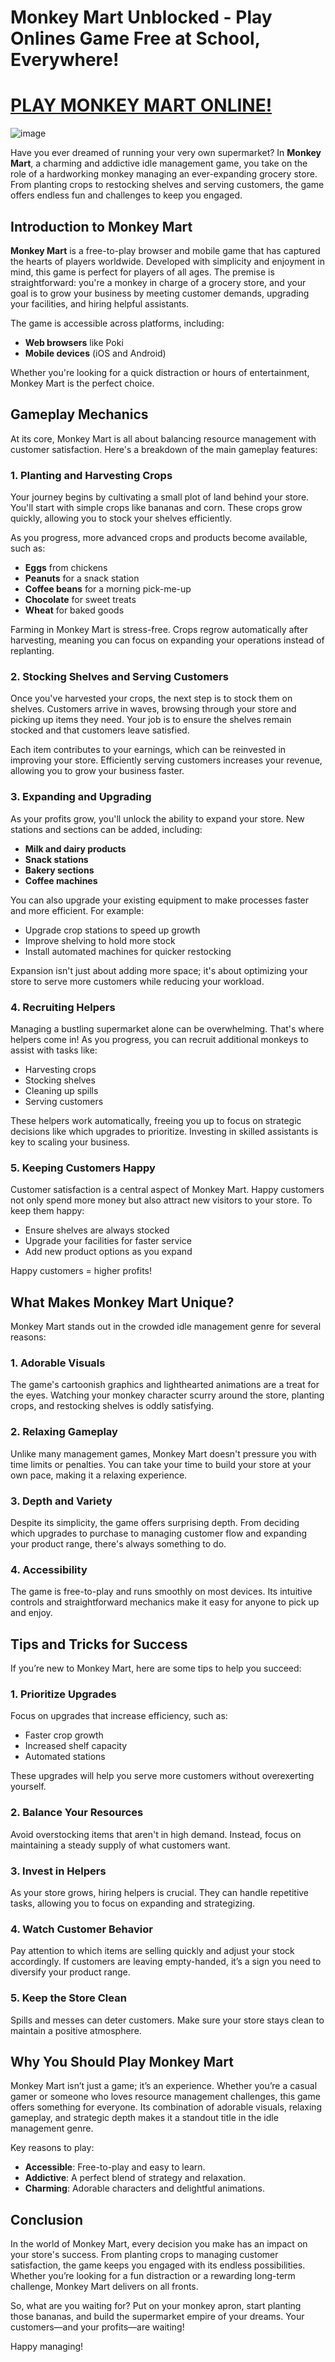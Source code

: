# Monkey Mart Unblocked - Play Onlines Game Free at School, Everywhere!

# [PLAY MONKEY MART ONLINE!](https://apkitech.com/monkey-mart/)

![image](https://github.com/user-attachments/assets/25fcfa57-0bdc-462a-a371-3c4060f71063)

Have you ever dreamed of running your very own supermarket? In **Monkey Mart**, a charming and addictive idle management game, you take on the role of a hardworking monkey managing an ever-expanding grocery store. From planting crops to restocking shelves and serving customers, the game offers endless fun and challenges to keep you engaged.

## **Introduction to Monkey Mart**

**Monkey Mart** is a free-to-play browser and mobile game that has captured the hearts of players worldwide. Developed with simplicity and enjoyment in mind, this game is perfect for players of all ages. The premise is straightforward: you're a monkey in charge of a grocery store, and your goal is to grow your business by meeting customer demands, upgrading your facilities, and hiring helpful assistants.

The game is accessible across platforms, including:
- **Web browsers** like Poki
- **Mobile devices** (iOS and Android)

Whether you're looking for a quick distraction or hours of entertainment, Monkey Mart is the perfect choice.

## **Gameplay Mechanics**

At its core, Monkey Mart is all about balancing resource management with customer satisfaction. Here's a breakdown of the main gameplay features:

### **1. Planting and Harvesting Crops**
Your journey begins by cultivating a small plot of land behind your store. You'll start with simple crops like bananas and corn. These crops grow quickly, allowing you to stock your shelves efficiently.

As you progress, more advanced crops and products become available, such as:
- **Eggs** from chickens
- **Peanuts** for a snack station
- **Coffee beans** for a morning pick-me-up
- **Chocolate** for sweet treats
- **Wheat** for baked goods

Farming in Monkey Mart is stress-free. Crops regrow automatically after harvesting, meaning you can focus on expanding your operations instead of replanting.

### **2. Stocking Shelves and Serving Customers**
Once you've harvested your crops, the next step is to stock them on shelves. Customers arrive in waves, browsing through your store and picking up items they need. Your job is to ensure the shelves remain stocked and that customers leave satisfied.

Each item contributes to your earnings, which can be reinvested in improving your store. Efficiently serving customers increases your revenue, allowing you to grow your business faster.

### **3. Expanding and Upgrading**
As your profits grow, you'll unlock the ability to expand your store. New stations and sections can be added, including:
- **Milk and dairy products**
- **Snack stations**
- **Bakery sections**
- **Coffee machines**

You can also upgrade your existing equipment to make processes faster and more efficient. For example:
- Upgrade crop stations to speed up growth
- Improve shelving to hold more stock
- Install automated machines for quicker restocking

Expansion isn't just about adding more space; it's about optimizing your store to serve more customers while reducing your workload.

### **4. Recruiting Helpers**
Managing a bustling supermarket alone can be overwhelming. That's where helpers come in! As you progress, you can recruit additional monkeys to assist with tasks like:
- Harvesting crops
- Stocking shelves
- Cleaning up spills
- Serving customers

These helpers work automatically, freeing you up to focus on strategic decisions like which upgrades to prioritize. Investing in skilled assistants is key to scaling your business.

### **5. Keeping Customers Happy**
Customer satisfaction is a central aspect of Monkey Mart. Happy customers not only spend more money but also attract new visitors to your store. To keep them happy:
- Ensure shelves are always stocked
- Upgrade your facilities for faster service
- Add new product options as you expand

Happy customers = higher profits!

## **What Makes Monkey Mart Unique?**

Monkey Mart stands out in the crowded idle management genre for several reasons:

### **1. Adorable Visuals**
The game's cartoonish graphics and lighthearted animations are a treat for the eyes. Watching your monkey character scurry around the store, planting crops, and restocking shelves is oddly satisfying.

### **2. Relaxing Gameplay**
Unlike many management games, Monkey Mart doesn't pressure you with time limits or penalties. You can take your time to build your store at your own pace, making it a relaxing experience.

### **3. Depth and Variety**
Despite its simplicity, the game offers surprising depth. From deciding which upgrades to purchase to managing customer flow and expanding your product range, there's always something to do.

### **4. Accessibility**
The game is free-to-play and runs smoothly on most devices. Its intuitive controls and straightforward mechanics make it easy for anyone to pick up and enjoy.

## **Tips and Tricks for Success**

If you’re new to Monkey Mart, here are some tips to help you succeed:

### **1. Prioritize Upgrades**
Focus on upgrades that increase efficiency, such as:
- Faster crop growth
- Increased shelf capacity
- Automated stations

These upgrades will help you serve more customers without overexerting yourself.

### **2. Balance Your Resources**
Avoid overstocking items that aren't in high demand. Instead, focus on maintaining a steady supply of what customers want.

### **3. Invest in Helpers**
As your store grows, hiring helpers is crucial. They can handle repetitive tasks, allowing you to focus on expanding and strategizing.

### **4. Watch Customer Behavior**
Pay attention to which items are selling quickly and adjust your stock accordingly. If customers are leaving empty-handed, it’s a sign you need to diversify your product range.

### **5. Keep the Store Clean**
Spills and messes can deter customers. Make sure your store stays clean to maintain a positive atmosphere.

## **Why You Should Play Monkey Mart**

Monkey Mart isn’t just a game; it’s an experience. Whether you’re a casual gamer or someone who loves resource management challenges, this game offers something for everyone. Its combination of adorable visuals, relaxing gameplay, and strategic depth makes it a standout title in the idle management genre.

Key reasons to play:
- **Accessible**: Free-to-play and easy to learn.
- **Addictive**: A perfect blend of strategy and relaxation.
- **Charming**: Adorable characters and delightful animations.

## **Conclusion**

In the world of Monkey Mart, every decision you make has an impact on your store's success. From planting crops to managing customer satisfaction, the game keeps you engaged with its endless possibilities. Whether you’re looking for a fun distraction or a rewarding long-term challenge, Monkey Mart delivers on all fronts.

So, what are you waiting for? Put on your monkey apron, start planting those bananas, and build the supermarket empire of your dreams. Your customers—and your profits—are waiting!

Happy managing!
